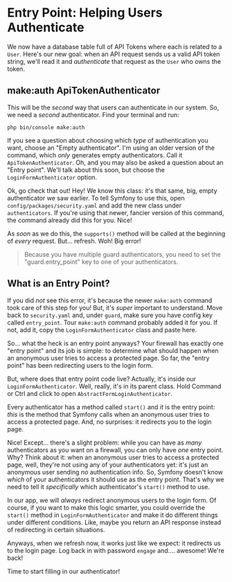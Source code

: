 # Entry Point: Helping Users Authenticate

We now have a database table full of API Tokens where each is related to a `User`.
Here's our new goal: when an API request sends us a valid API token string, we'll
read it and *authenticate* that request as the `User` who owns the token.

## make:auth ApiTokenAuthenticator

This will be the *second* way that users can authenticate in our system. So, we
need a *second* authenticator. Find your terminal and run:

```terminal
php bin/console make:auth
```

If you see a question about choosing which *type* of authentication you want, choose
an "Empty authenticator". I'm using an older version of the command, which *only*
generates empty authenticators. Call it `ApiTokenAuthenticator`. Oh, and you may
also be asked a question about an "Entry point". We'll talk about this soon, but
choose the `LoginFormAuthenticator` option.

Ok, go check that out! Hey! We know this class: it's that same, big, empty authenticator
we saw earlier. To tell Symfony to use this, open `config/packages/security.yaml`
and add the new class under `authenticators`. If you're using that newer, fancier
version of this command, the command already did this for you. Nice!

As *soon* as we do this, the `supports()` method will be called at the beginning
of *every* request. But... refresh. Woh! Big error!

> Because you have multiple guard authenticators, you need to set the
> "guard.entry_point" key to one of your authenticators.

## What is an Entry Point?

If you did *not* see this error, it's because the newer `make:auth` command took
care of this step for you! But, it's *super* important to understand. Move back
to `security.yaml` and, under `guard`, make sure you have config key called
`entry_point`. Tour `make:auth` command probably added it for you. If not, add
it, copy the `LoginFormAuthenticator` class and paste here.

So... what the heck is an entry point anyways? Your firewall has exactly one "entry point"
and its job is simple: to determine what should happen when an anonymous user tries
to access a protected page. So far, the "entry point" has been redirecting users
to the login form.

But, where does that entry point code live? Actually, it's inside our
`LoginFormAuthenticator`. Well, really, it's in its parent class. Hold Command or
Ctrl and click to open `AbstractFormLoginAuthenticator`.

Every authenticator has a method called `start()` and *it* is the entry point:
*this* is the method that Symfony calls when an anonymous user tries to access a
protected page. And, no surprises: it redirects you to the login page.

Nice! Except... there's a slight problem: while you can have as *many* authenticators
as you want on a firewall, you can only have *one* entry point. Why? Think about
it: when an anonymous user tries to access a protected page, well, they're not using
any of your authenticators yet: it's just an anonymous user sending *no* authentication
info. So, Symfony doesn't know *which* of your authenticators it should use as the
entry point. That's why we need to tell it *specifically* which authenticator's
`start()` method to use.

In our app, we will *always* redirect anonymous users to the login form. Of course,
if you want to make this logic smarter, you could override the `start()` method
in `LoginFormAuthenticator` and make it do different things under different
conditions. Like, maybe you return an API response instead of redirecting in
certain situations.

Anyways, when we refresh now, it works just like we expect: it redirects us to the
login page. Log back in with password `engage` and.... awesome! We're back!

Time to start filling in our authenticator!
